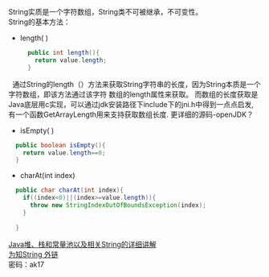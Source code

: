   String实质是一个字符数组，String类不可被继承，不可变性。<br/>
  String的基本方法：
  * length( )<br/>

    ```java
      public int length(){
        return value.length;
      }
    ```

&nbsp;&nbsp;通过String的length（）方法来获取String字符串的长度，因为String本质是一个字符数组，即该方法通过该字符
    数组的length属性来获取。
    而数组的长度获取是Java底层用c实现，可以通过jdk安装路径下include下的jni.h中得到一点点启发, 
    有一个函数GetArrayLength用来支持获取数组长度. 更详细的源码-openJDK？

  * isEmpty( )

  ```java
    public boolean isEmpty(){
      return value.length==0;
    }
  ```
  * charAt(int index)
  ```java
    public char charAt(int index){
      if((index<0)||(index>=value.length)){
        throw new StringIndexOutOfBoundsException(index);
      }
        
    }
  ```
      

  [Java堆、栈和常量池以及相关String的详细讲解](http://www.cnblogs.com/xiohao/p/4296088.html)<br/>
  [为知String 外链](http://fromwiz.com/share/s/2NznIz3wXkFc23YdT71GMR-R1AbjcT2VykIL2-8d1h1RMlsx)<br/>
   密码：ak17 <br/>
